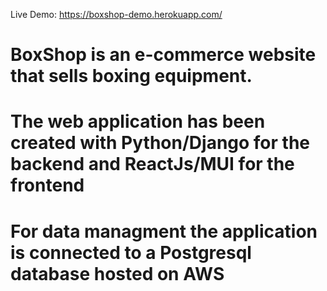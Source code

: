 Live Demo: https://boxshop-demo.herokuapp.com/

# BoxShop is an e-commerce website that sells boxing equipment. 
# The web application has been created with Python/Django for the backend and ReactJs/MUI for the frontend
# For data managment the application is connected to a Postgresql database hosted on AWS
